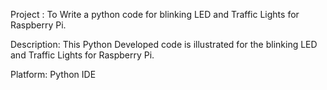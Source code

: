 Project : To Write a python code for blinking LED and Traffic Lights for Raspberry Pi.

Description: This Python Developed code is illustrated for the blinking LED and Traffic Lights for Raspberry Pi.

Platform: Python IDE
